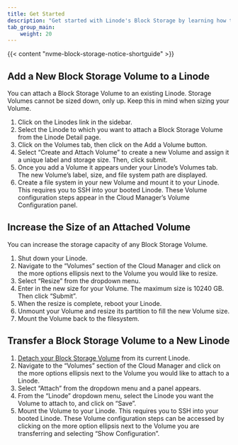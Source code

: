 ```yaml
---
title: Get Started
description: "Get started with Linode's Block Storage by learning how to add a new storage volume to a Linode, increase it's size, and transfer it to a new Linode."
tab_group_main:
    weight: 20
---
```


{{< content "nvme-block-storage-notice-shortguide" >}}

## Add a New Block Storage Volume to a Linode

You can attach a Block Storage Volume to an existing Linode. Storage Volumes cannot be sized down, only up. Keep this in mind when sizing your Volume.

1. Click on the Linodes link in the sidebar.
1. Select the Linode to which you want to attach a Block Storage Volume from the Linode Detail page.
1. Click on the Volumes tab, then click on the Add a Volume button.
1. Select “Create and Attach Volume” to create a new Volume and assign it a unique label and storage size. Then, click submit.
1. Once you add a Volume it appears under your Linode’s Volumes tab. The new Volume’s label, size, and file system path are displayed.
1. Create a file system in your new Volume and mount it to your Linode. This requires you to SSH into your booted Linode. These Volume configuration steps appear in the Cloud Manager’s Volume Configuration panel.


## Increase the Size of an Attached Volume

You can increase the storage capacity of any Block Storage Volume.

1. Shut down your Linode.
1. Navigate to the “Volumes” section of the Cloud Manager and click on the more options ellipsis next to the Volume you would like to resize.
1. Select “Resize” from the dropdown menu.
1. Enter in the new size for your Volume. The maximum size is 10240 GB. Then click “Submit”.
1. When the resize is complete, reboot your Linode.
1. Unmount your Volume and resize its partition to fill the new Volume size.
1. Mount the Volume back to the filesystem.

## Transfer a Block Storage Volume to a New Linode

1. [Detach your Block Storage Volume](/docs/products/storage/block-storage/guides/detach-volume/) from its current Linode.
1. Navigate to the “Volumes” section of the Cloud Manager and click on the more options ellipsis next to the Volume you would like to attach to a Linode.
1. Select “Attach” from the dropdown menu and a panel appears.
1. From the “Linode” dropdown menu, select the Linode you want the Volume to attach to, and click on “Save”.
1. Mount the Volume to your Linode. This requires you to SSH into your booted Linode. These Volume configuration steps can be accessed by clicking on the more option ellipsis next to the Volume you are transferring and selecting “Show Configuration”.
